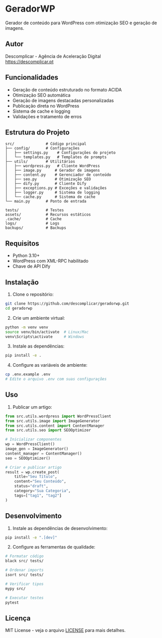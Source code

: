 # GeradorWP

Gerador de conteúdo para WordPress com otimização SEO e geração de imagens.

## Autor
Descomplicar - Agência de Aceleração Digital  
https://descomplicar.pt

## Funcionalidades

- Geração de conteúdo estruturado no formato ACIDA
- Otimização SEO automática
- Geração de imagens destacadas personalizadas
- Publicação direta no WordPress
- Sistema de cache e logging
- Validações e tratamento de erros

## Estrutura do Projeto

```
src/              # Código principal
├── config/       # Configurações
│   ├── settings.py    # Configurações do projeto
│   └── templates.py   # Templates de prompts
├── utils/        # Utilitários
│   ├── wordpress.py   # Cliente WordPress
│   ├── image.py      # Gerador de imagens
│   ├── content.py    # Gerenciador de conteúdo
│   ├── seo.py        # Otimização SEO
│   ├── dify.py       # Cliente Dify
│   ├── exceptions.py # Exceções e validações
│   ├── logger.py     # Sistema de logging
│   └── cache.py      # Sistema de cache
└── main.py       # Ponto de entrada

tests/            # Testes
assets/           # Recursos estáticos
.cache/           # Cache
logs/             # Logs
backups/          # Backups
```

## Requisitos

- Python 3.10+
- WordPress com XML-RPC habilitado
- Chave de API Dify

## Instalação

1. Clone o repositório:
```bash
git clone https://github.com/descomplicar/geradorwp.git
cd geradorwp
```

2. Crie um ambiente virtual:
```bash
python -m venv venv
source venv/bin/activate  # Linux/Mac
venv\Scripts\activate     # Windows
```

3. Instale as dependências:
```bash
pip install -e .
```

4. Configure as variáveis de ambiente:
```bash
cp .env.example .env
# Edite o arquivo .env com suas configurações
```

## Uso

1. Publicar um artigo:
```python
from src.utils.wordpress import WordPressClient
from src.utils.image import ImageGenerator
from src.utils.content import ContentManager
from src.utils.seo import SEOOptimizer

# Inicializar componentes
wp = WordPressClient()
image_gen = ImageGenerator()
content_manager = ContentManager()
seo = SEOOptimizer()

# Criar e publicar artigo
result = wp.create_post(
    title="Seu Título",
    content="Seu Conteúdo",
    status="draft",
    category="Sua Categoria",
    tags=["tag1", "tag2"]
)
```

## Desenvolvimento

1. Instale as dependências de desenvolvimento:
```bash
pip install -e ".[dev]"
```

2. Configure as ferramentas de qualidade:
```bash
# Formatar código
black src/ tests/

# Ordenar imports
isort src/ tests/

# Verificar tipos
mypy src/

# Executar testes
pytest
```

## Licença

MIT License - veja o arquivo [LICENSE](LICENSE) para mais detalhes.